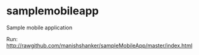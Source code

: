 samplemobileapp
==============

Sample mobile application

Run: http://rawgithub.com/manishshanker/sampleMobileApp/master/index.html
